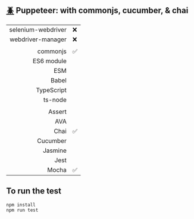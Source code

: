 ## [:beetle:](https://github.com/xgirma/e2e_test_recipes/tree/master/configuration/puppeteer) Puppeteer: with commonjs, cucumber, & chai

|   |  |
|---:|:---|
| selenium-webdriver | :x: |
| webdriver-manager | :x: |
|   |   |
| commonjs  | :white_check_mark:  |
| ES6 module  |    |
| ESM  |  |
| Babel  |    |
| TypeScript  |   |
| ts-node  |  |
|   |   |
| Assert  |  |
| AVA  |   |
| Chai  | :white_check_mark:  |
| Cucumber  | |
| Jasmine  |  | 
| Jest  | | 
| Mocha  | :white_check_mark: |

## To run the test

    npm install
    npm run test
